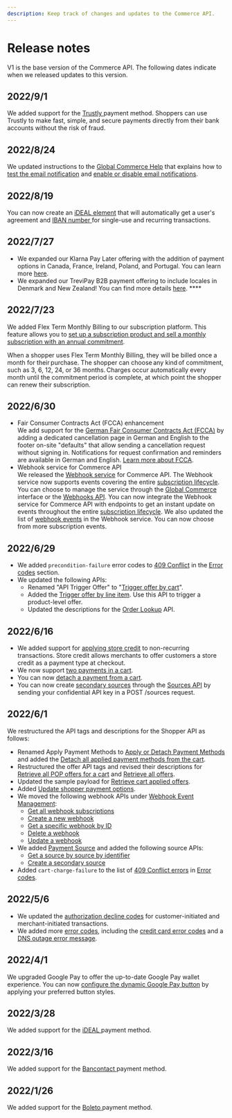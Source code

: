 ```yaml
---
description: Keep track of changes and updates to the Commerce API.
---
```


# Release notes

V1 is the base version of the Commerce API. The following dates indicate when we released updates to this version.

## 2022/9/1

We added support for the [Trustly ](../../payments/supported-payment-methods/trustly.md)payment method. Shoppers can use Trustly to make fast, simple, and secure payments directly from their bank accounts without the risk of fraud.

## 2022/8/24

We updated instructions to the [Global Commerce Help](https://help.digitalriver.com/internal-help/gc.htm) that explains how to [test the email notification](https://help.digitalriver.com/internal-help/gc/Administration/Email-Notifications/Email-notifications.htm#HowToTestTheEmailNotification) and [enable or disable email notifications](https://help.digitalriver.com/internal-help/gc/Administration/Email-Notifications/Email-notifications.htm#HowToEnableOrDisableEmailNotifications).

## 2022/8/19

You can now create an [iDEAL element](../reference/elements/ideal-element.md) that will automatically get a user's agreement and [IBAN number ](../reference/elements/iban-element.md#creating-an-iban-element)for single-use and recurring transactions.

## 2022/7/27

* We expanded our Klarna Pay Later offering with the addition of payment options in Canada, France, Ireland, Poland, and Portugal. You can learn more [here](../../payments/payments-solutions/digitalriver.js/payment-methods/klarna.md).
* We expanded our TreviPay B2B payment offering to include locales in Denmark and New Zealand! You can find more details [here](../../payments/payments-solutions/digitalriver.js/payment-methods/trevipay.md). ****&#x20;

## 2022/7/23

We added Flex Term Monthly Billing to our subscription platform. This feature allows you to [set up a subscription product and sell a monthly subscription with an annual commitment](https://help.digitalriver.com/help/gc/Products/All-Products/Creating-a-product.htm#HowToCreateAFlexTermRenewal).

When a shopper uses Flex Term Monthly Billing, they will be billed once a month for their purchase. The shopper can choose any kind of commitment, such as 3, 6, 12, 24, or 36 months. Charges occur automatically every month until the commitment period is complete, at which point the shopper can renew their subscription.

## 2022/6/30

* Fair Consumer Contracts Act (FCCA) enhancement \
  We add support for the [German Fair Consumer Contracts Act (FCCA)](https://www.lexology.com/library/detail.aspx) by adding a dedicated cancellation page in German and English to the footer on-site "defaults" that allow sending a cancellation request without signing in. Notifications for request confirmation and reminders are available in German and English. [Learn more about FCCA](https://digitalriver.service-now.com/kb?id=kb\_article\_view\&sysparm\_article=KB0010508).&#x20;
* Webhook service for Commerce API\
  We released the [Webhook service](https://help.digitalriver.com/help/gc/Administration/Webhook-Service/Webhook-service.htm) for Commerce API. The Webhook service now supports events covering the entire [subscription lifecycle](../../subscriptions/subscription-lifecycle.md). You can choose to manage the service through the [Global Commerce](https://gc.digitalriver.com/gc/ent/login.do) interface or the [Webhooks API](https://www.digitalriver.com/docs/commerce-api-reference/#tag/Webhook-Event-Management). You can now integrate the Webhook service for Commerce API with endpoints to get an instant update on events throughout the entire [subscription lifecycle](../../subscriptions/subscription-lifecycle.md). We also updated the list of [webhook events](../../events-and-webhooks/events/event-types.md) in the Webhook service. You can now choose from more subscription events.

## 2022/6/29

* We added `precondition-failure` error codes to [409 Conflict](../../error-codes.md#409-conflict) in the [Error codes](../../error-codes.md) section.
* We updated the following APIs:
  * Renamed "API Trigger Offer" to "[Trigger offer by cart](https://www.digitalriver.com/docs/commerce-api-reference/#tag/API-Trigger-Offer/paths/\~1v1\~1shoppers\~1me\~1carts\~1active%20\(API%20Trigger%20Offer\)/post)".
  * Added the [Trigger offer by line item](https://www.digitalriver.com/docs/commerce-api-reference/#tag/API-Trigger-Offer/paths/\~1v1\~1shoppers\~1me\~1carts\~1active\~1line-items%20\(API%20Trigger%20Offer\)/post). Use this API to trigger a product-level offer.
  * Updated the descriptions for the [Order Lookup](https://www.digitalriver.com/docs/commerce-api-reference/#tag/Order-Lookup/paths/\~1v1\~1shoppers\~1order-lookup/post) API.

## 2022/6/16

* We added support for [applying store credit](../../consumer-browsing-experience-1/common-use-cases/applying-store-credit.md) to non-recurring transactions. Store credit allows merchants to offer customers a store credit as a payment type at checkout.
* We now support [two payments in a cart](../../payments/sources/using-the-source-identifier.md).
* You can now [detach a payment from a cart](../../payments/sources/using-the-source-identifier.md#detaching-payment-sources-from-a-cart).
* You can now create [secondary sources](../../payments/sources/using-the-source-identifier.md#creating-secondary-sources) through the [Sources API](https://www.digitalriver.com/docs/commerce-api-reference/#operation/createSources) by sending your confidential API key in a POST /sources request.

## 2022/6/1

We restructured the API tags and descriptions for the Shopper API as follows:

* Renamed Apply Payment Methods to [Apply or Detach Payment Methods](https://www.digitalriver.com/docs/commerce-api-reference/#tag/Submit-Cart/paths/\~1v1\~1shoppers\~1me\~1carts\~1active\~1submit-cart/post) and added the [Detach all applied payment methods from the cart](https://www.digitalriver.com/docs/commerce-api-reference/#tag/Apply-or-Detach-Payment-Methods/paths/\~1v1\~1shoppers\~1me\~1carts\~1active\~1payment/delete).
* Restructured the offer API tags and revised their descriptions for [Retrieve all POP offers for a cart](https://www.digitalriver.com/docs/commerce-api-reference/#tag/Cart-Offers/paths/\~1v1\~1shoppers\~1me\~1carts\~1active\~1point-of-promotions\~1{popName}\~1offers/get) and [Retrieve all offers](https://www.digitalriver.com/docs/commerce-api-reference/#tag/Offers/paths/\~1v1\~1shoppers\~1me\~1offers/get).
* Updated the sample payload for [Retrieve cart applied offers](https://www.digitalriver.com/docs/commerce-api-reference/#tag/Cart-Offers/paths/\~1v1\~1shoppers\~1me\~1carts\~1active\~1applied-offers/get).
* Added [Update shopper payment options](https://www.digitalriver.com/docs/commerce-api-reference/#tag/Payment-Options/paths/\~1v1\~1shoppers\~1me\~1payment-options\~1{paymentOptionId}/post).
* We moved the following webhook APIs under [Webhook Event Management](https://www.digitalriver.com/docs/commerce-api-reference/#tag/Webhook-Event-Management):
  * [Get all webhook subscriptions](https://www.digitalriver.com/docs/commerce-api-reference/#operation/getAllWebhooksUsingGET)
  * [Create a new webhook](https://www.digitalriver.com/docs/commerce-api-reference/#operation/createNewWebhookUsingPOST)
  * [Get a specific webhook by ID](https://www.digitalriver.com/docs/commerce-api-reference/#operation/getWebhookByIdUsingGET)
  * [Delete a webhook](https://www.digitalriver.com/docs/commerce-api-reference/#operation/deleteWebhookUsingDELETE)
  * [Update a webhook](https://www.digitalriver.com/docs/commerce-api-reference/#operation/updateWebhookUsingPATCH)
* We added [Payment Source](https://www.digitalriver.com/docs/commerce-api-reference/#tag/Source) and added the following source APIs:
  * [Get a source by source by identifier](https://www.digitalriver.com/docs/commerce-api-reference/#operation/retrieveSources)
  * [Create a secondary source](https://www.digitalriver.com/docs/commerce-api-reference/#operation/createSources)
* Added `cart-charge-failure` to the list of [409 Conflict errors](../../error-codes.md#409-conflict) in [Error codes](../../error-codes.md).

## 2022/5/6

* We updated the [authorization decline codes](../../cart/submitting-a-cart/authorization-declines.md) for customer-initiated and merchant-initiated transactions.
* We added more [error codes](../../error-codes.md), including the [credit card error codes](../../error-codes.md#credit-card-error-and-declined-message) and a [DNS outage error message](../../error-codes.md#500-internal-server-error).

## 2022/4/1

We upgraded Google Pay to offer the up-to-date Google Pay wallet experience. You can now [configure the dynamic Google Pay button](../reference/elements/google-pay-elements.md#google-pay-element-styles-and-customization) by applying your preferred button styles.

## 2022/3/28

We added support for the [iDEAL ](../../payments/payments-solutions/digitalriver.js/payment-methods/configuring-ideal.md)payment method.

## 2022/3/16

We added support for the [Bancontact ](../../payments/payments-solutions/digitalriver.js/payment-methods/bancontact.md)payment method.

## 2022/1/26

We added support for the [Boleto ](../../payments/payments-solutions/digitalriver.js/payment-methods/configuring-boleto.md)payment method.
